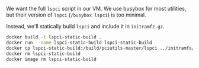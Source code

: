 We want the full `lspci` script in our VM. We use busybox for most
utilities, but their version of `lspci` (`/busybox lspci`) is too
minimal. 

Instead, we'll statically build `lspci` and include it in `initramfz.gz`. 

```bash
docker build -t lspci-static-build .
docker run --name lspci-static-build lspci-static-build
docker cp lspci-static-build:/build/pciutils-master/lspci ../initramfs/lspci
docker rm lspci-static-build 
docker image rm lspci-static-build
```